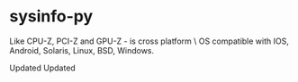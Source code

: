 # sysinfo-py
Like CPU-Z, PCI-Z and GPU-Z - is cross platform \ OS compatible with IOS, Android, Solaris, Linux, BSD, Windows.

Updated
Updated
